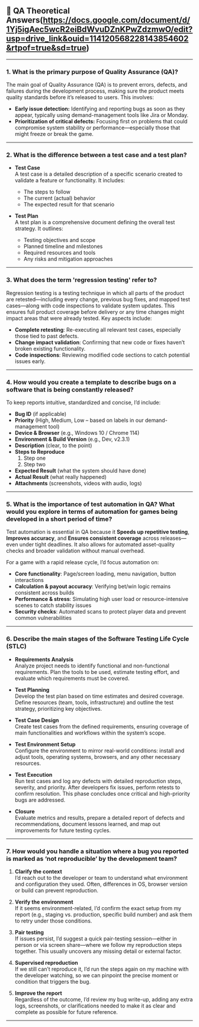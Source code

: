 ## 📖 QA Theoretical Answers(https://docs.google.com/document/d/1Yj5igAec5wcR2eiBdWvuDZnKPwZdzmwO/edit?usp=drive_link&ouid=114120568228143854602&rtpof=true&sd=true)

---

### 1. What is the primary purpose of Quality Assurance (QA)?

The main goal of Quality Assurance (QA) is to prevent errors, defects, and failures during the development process, making sure the product meets quality standards before it’s released to users. This involves:

- **Early issue detection:** Identifying and reporting bugs as soon as they appear, typically using demand-management tools like Jira or Monday.  
- **Prioritization of critical defects:** Focusing first on problems that could compromise system stability or performance—especially those that might freeze or break the game.  

---  

### 2. What is the difference between a test case and a test plan?

- **Test Case**  
  A test case is a detailed description of a specific scenario created to validate a feature or functionality. It includes:  
  - The steps to follow  
  - The current (actual) behavior  
  - The expected result for that scenario  

- **Test Plan**  
  A test plan is a comprehensive document defining the overall test strategy. It outlines:  
  - Testing objectives and scope  
  - Planned timeline and milestones  
  - Required resources and tools  
  - Any risks and mitigation approaches  

---  


### 3. What does the term 'regression testing' refer to?

Regression testing is a testing technique in which all parts of the product are retested—including every change, previous bug fixes, and mapped test cases—along with code inspections to validate system updates. This ensures full product coverage before delivery or any time changes might impact areas that were already tested. Key aspects include:

- **Complete retesting**: Re-executing all relevant test cases, especially those tied to past defects.  
- **Change impact validation**: Confirming that new code or fixes haven’t broken existing functionality.  
- **Code inspections**: Reviewing modified code sections to catch potential issues early.  

---


### 4. How would you create a template to describe bugs on a software that is being constantly released?

To keep reports intuitive, standardized and concise, I’d include:

- **Bug ID** (if applicable)  
- **Priority** (High, Medium, Low – based on labels in our demand-management tool)  
- **Device & Browser** (e.g., Windows 10 / Chrome 114)  
- **Environment & Build Version** (e.g., Dev, v2.3.1)  
- **Description** (clear, to the point)  
- **Steps to Reproduce**  
  1. Step one  
  2. Step two  
- **Expected Result** (what the system should have done)  
- **Actual Result** (what really happened)  
- **Attachments** (screenshots, videos with audio, logs)  

---  


### 5. What is the importance of test automation in QA? What would you explore in terms of automation for games being developed in a short period of time?

Test automation is essential in QA because it **Speeds up repetitive testing**, **Improves accuracy**, and **Ensures consistent coverage** across releases—even under tight deadlines. It also allows for automated asset-quality checks and broader validation without manual overhead.

For a game with a rapid release cycle, I’d focus automation on:

- **Core functionality**: Page/screen loading, menu navigation, button interactions  
- **Calculation & payout accuracy**: Verifying bet/win logic remains consistent across builds  
- **Performance & stress**: Simulating high user load or resource-intensive scenes to catch stability issues  
- **Security checks**: Automated scans to protect player data and prevent common vulnerabilities  

---


### 6. Describe the main stages of the Software Testing Life Cycle (STLC)

- **Requirements Analysis**  
  Analyze project needs to identify functional and non-functional requirements. Plan the tools to be used, estimate testing effort, and evaluate which requirements must be covered.

- **Test Planning**  
  Develop the test plan based on time estimates and desired coverage. Define resources (team, tools, infrastructure) and outline the test strategy, prioritizing key objectives.

- **Test Case Design**  
  Create test cases from the defined requirements, ensuring coverage of main functionalities and workflows within the system’s scope.

- **Test Environment Setup**  
  Configure the environment to mirror real-world conditions: install and adjust tools, operating systems, browsers, and any other necessary resources.

- **Test Execution**  
  Run test cases and log any defects with detailed reproduction steps, severity, and priority. After developers fix issues, perform retests to confirm resolution. This phase concludes once critical and high-priority bugs are addressed.

- **Closure**  
  Evaluate metrics and results, prepare a detailed report of defects and recommendations, document lessons learned, and map out improvements for future testing cycles.

---  


### 7. How would you handle a situation where a bug you reported is marked as ‘not reproducible’ by the development team?

1. **Clarify the context**  
   I’d reach out to the developer or team to understand what environment and configuration they used. Often, differences in OS, browser version or build can prevent reproduction.

2. **Verify the environment**  
   If it seems environment-related, I’d confirm the exact setup from my report (e.g., staging vs. production, specific build number) and ask them to retry under those conditions.

3. **Pair testing**  
   If issues persist, I’d suggest a quick pair-testing session—either in person or via screen share—where we follow my reproduction steps together. This usually uncovers any missing detail or external factor.

4. **Supervised reproduction**  
   If we still can’t reproduce it, I’d run the steps again on my machine with the developer watching, so we can pinpoint the precise moment or condition that triggers the bug.

5. **Improve the report**  
   Regardless of the outcome, I’d review my bug write-up, adding any extra logs, screenshots, or clarifications needed to make it as clear and complete as possible for future reference.

---  

